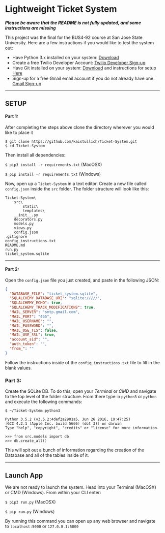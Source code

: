 # Lightweight Ticket System

**_Please be aware that the README is not fully updated, and some instructions are missing_**

This project was the final for the BUS4-92 course at San Jose State University. Here are a few instructions if you would
like to test the system out:
 
* Have Python 3.x installed on your system: [Download](https://www.python.org/downloads/)   
 * Create a free Twilio Developer Account: [Twilio Developer Sign-up](https://www.twilio.com/try-twilio)
 * Have Git installed on your system: [Download](https://git-scm.com/downloads) and instructions for setup [Here](https://git-scm.com/book/en/v2)
 * Sign-up for a free Gmail email account if you do not already have one: [Gmail Sign-up](https://accounts.google.com/SignUp?hl=en-GB)


***
## SETUP
#### Part 1:
After completing the steps above clone the directory wherever you would like to place it

```
$ git clone https://github.com/kaistullich/Ticket-System.git
$ cd Ticket-System
```

Then install all dependencies:

`$ pip3 install -r requirements.txt` (MacOSX)

`$ pip install -r requirements.txt` (Windows)


Now, open up a `Ticket-System` in a text editor. Create a new file called `config.json` inside the `src` folder. 
The folder structure will look like this:

```
Ticket-System\
    src\
        static\
        templates\
    __init__.py
    decorators.py
    models.py
    views.py
    config.json
.gitignore
config_instructions.txt
README.md
run.py
ticket_system.sqlite

```

***


#### Part 2:
Open the `config.json` file you just created, and paste in the following JSON:

```json
{
  "DATABASE_FILE": "ticket_system.sqlite",
  "SQLALCHEMY_DATABASE_URI": "sqlite://///",
  "SQLALCHEMY_ECHO": true,
  "SQLALCHEMY_TRACK_MODIFICATIONS": true,
  "MAIL_SERVER": "smtp.gmail.com",
  "MAIL_PORT": "465",
  "MAIL_USERNAME": "",
  "MAIL_PASSWORD": "",
  "MAIL_USE_TLS": false,
  "MAIL_USE_SSL": true,
  "account_sid": "",
  "auth_token": "",
  "from_": ""
}
```

Follow the instructions inside of the `config_instructions.txt` file to fill in the blank values.

### Part 3:
Create the SQLite DB. To do this, open your _Terminal_ or _CMD_ and navigate to the top level of the folder 
structure. From there type in `python3` or `python`  and execute the following commands:

```
$ ~/Ticket-System python3

Python 3.5.2 (v3.5.2:4def2a2901a5, Jun 26 2016, 10:47:25) 
[GCC 4.2.1 (Apple Inc. build 5666) (dot 3)] on darwin
Type "help", "copyright", "credits" or "license" for more information.

>>> from src.models import db
>>> db.create_all()
```

This will spit out a bunch of information regarding the creation of the Database and all of the tables inside of
it.
***

## Launch App

We are not ready to launch the system. Head into your Terminal (MacOSX) or CMD (Windows).
From within your CLI enter:

`$ pip3 run.py` (MacOSX)

`$ pip run.py` (Windows)

By running this command you can open up any web browser and navigate to `localhost:5000`
or `127.0.0.1:5000`
